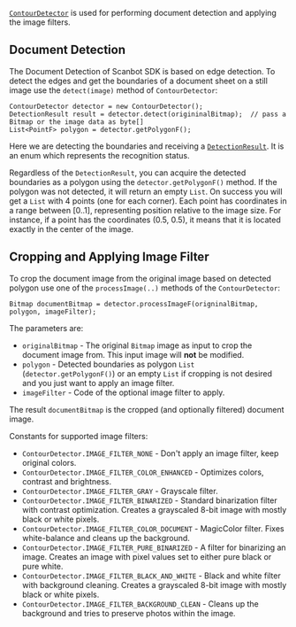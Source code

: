[`ContourDetector`](https://scanbotsdk.github.io/documentation/android/api/net.doo.snap/net/doo/snap/lib/detector/ContourDetector.html) is used for performing document detection and applying the image filters.

## Document Detection

The Document Detection of Scanbot SDK is based on edge detection. To detect the edges and get the boundaries of a document sheet on a still image use the `detect(image)` method of `ContourDetector`:

    ContourDetector detector = new ContourDetector();
    DetectionResult result = detector.detect(origininalBitmap);  // pass a Bitmap or the image data as byte[]
    List<PointF> polygon = detector.getPolygonF();

Here we are detecting the boundaries and receiving a [`DetectionResult`](https://scanbotsdk.github.io/documentation/android/api/net.doo.snap/net/doo/snap/lib/detector/DetectionResult.html). It is an enum which represents the recognition status.

Regardless of the `DetectionResult`, you can acquire the detected boundaries as a polygon using the `detector.getPolygonF()` method. If the polygon was not detected, it will return an empty `List`. On success you will get a `List` with 4 points (one for each corner). Each point has coordinates in a range between [0..1], representing position relative to the image size. For instance, if a point has the coordinates (0.5, 0.5), it means that it is located exactly in the center of the image.

## Cropping and Applying Image Filter

To crop the document image from the original image based on detected polygon use one of the `processImage(..)` methods of the `ContourDetector`:

    Bitmap documentBitmap = detector.processImageF(origninalBitmap, polygon, imageFilter);

The parameters are:
* `originalBitmap` - The original `Bitmap` image as input to crop the document image from. This input image will **not** be modified.
* `polygon` - Detected boundaries as polygon `List` (`detector.getPolygonF()`) or an empty `List` if cropping is not desired and you just want to apply an image filter.
* `imageFilter` - Code of the optional image filter to apply.

The result `documentBitmap` is the cropped (and optionally filtered) document image.

Constants for supported image filters:
* `ContourDetector.IMAGE_FILTER_NONE` - Don't apply an image filter, keep original colors.
* `ContourDetector.IMAGE_FILTER_COLOR_ENHANCED` - Optimizes colors, contrast and brightness.
* `ContourDetector.IMAGE_FILTER_GRAY` - Grayscale filter.
* `ContourDetector.IMAGE_FILTER_BINARIZED` - Standard binarization filter with contrast optimization. Creates a grayscaled 8-bit image with mostly black or white pixels.
* `ContourDetector.IMAGE_FILTER_COLOR_DOCUMENT` - MagicColor filter. Fixes white-balance and cleans up the background.
* `ContourDetector.IMAGE_FILTER_PURE_BINARIZED` - A filter for binarizing an image. Creates an image with pixel values set to either pure black or pure white.
* `ContourDetector.IMAGE_FILTER_BLACK_AND_WHITE` - Black and white filter with background cleaning. Creates a grayscaled 8-bit image with mostly black or white pixels.
* `ContourDetector.IMAGE_FILTER_BACKGROUND_CLEAN` - Cleans up the background and tries to preserve photos within the image.
